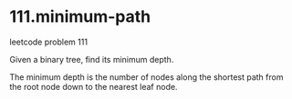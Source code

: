 # 111.minimum-path
leetcode problem 111

Given a binary tree, find its minimum depth.

The minimum depth is the number of nodes along the shortest path from the root node down to the nearest leaf node.



